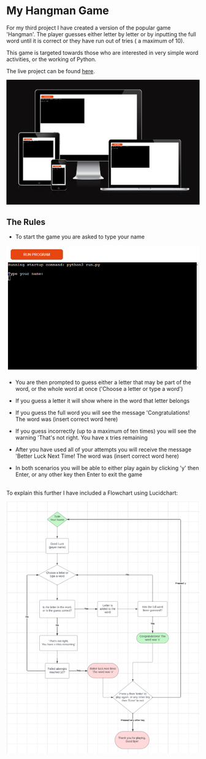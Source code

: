 # My Hangman Game

For my third project I have created a version of the popular game 'Hangman'. The player guesses either letter by letter or by inputting the full word until it is correct or they have run out of tries ( a maximum of 10).

This game is targeted towards those who are interested in very simple word activities, or the working of Python.

The live project can be found [here](https://project3--hangman-4b777c3fbb05.herokuapp.com/).

![Am I Responsive](documentation/AmIResponsive.png)

## The Rules

- To start the game you are asked to type your name

![Type Your Name](documentation/TypeYourName.png)

- You are then prompted to guess either a letter that may be part of the word, or the whole word at once ('Choose a letter or type a word')

- If you guess a letter it will show where in the word that letter belongs

- If you guess the full word you will see the message 'Congratulations! The word was (insert correct word here)

- If you guess incorrectly (up to a maximum of ten times) you will see the warning 'That's not right. You have x tries remaining

- After you have used all of your attempts you will receive the message 'Better Luck Next Time! The word was (insert correct word here)

- In both scenarios you will be able to either play again by clicking 'y' then Enter, or any other key then Enter to exit the game

<br>
To explain this further I have included a Flowchart using Lucidchart:

![Flowchart](documentation/HangmanFlowchart.png)





